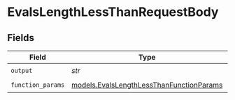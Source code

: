 # EvalsLengthLessThanRequestBody


## Fields

| Field                                                                                      | Type                                                                                       | Required                                                                                   | Description                                                                                |
| ------------------------------------------------------------------------------------------ | ------------------------------------------------------------------------------------------ | ------------------------------------------------------------------------------------------ | ------------------------------------------------------------------------------------------ |
| `output`                                                                                   | *str*                                                                                      | :heavy_check_mark:                                                                         | N/A                                                                                        |
| `function_params`                                                                          | [models.EvalsLengthLessThanFunctionParams](../models/evalslengthlessthanfunctionparams.md) | :heavy_check_mark:                                                                         | N/A                                                                                        |